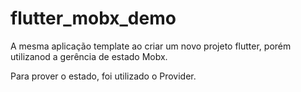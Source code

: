 # flutter_mobx_demo

A mesma aplicação template ao criar um novo projeto flutter, porém utilizanod a gerência de estado Mobx.

Para prover o estado, foi utilizado o Provider.
